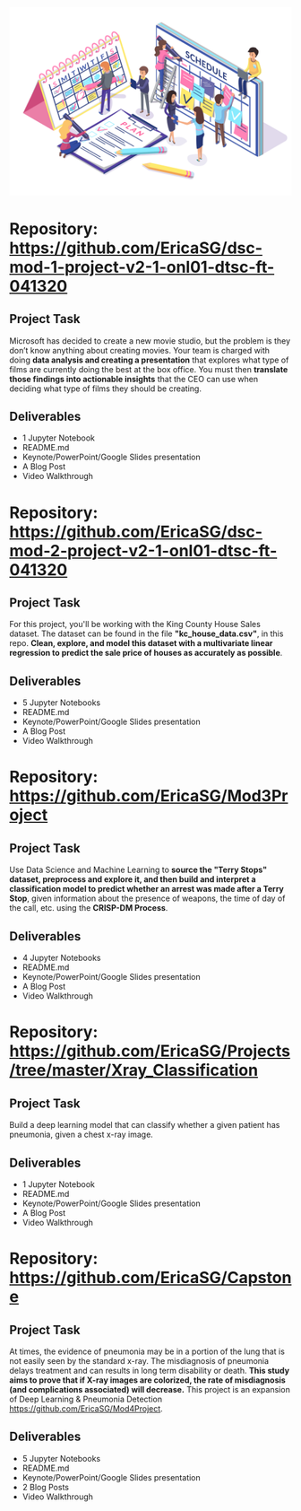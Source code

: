 <img src='Project-Controls.png'>

# Repository: https://github.com/EricaSG/dsc-mod-1-project-v2-1-onl01-dtsc-ft-041320
## Project Task
Microsoft has decided to create a new movie studio, but the problem is they don’t know anything about creating movies. Your team is charged with doing **data analysis and creating a presentation** that explores what type of films are currently doing the best at the box office. You must then **translate those findings into actionable insights** that the CEO can use when deciding what type of films they should be creating.
## Deliverables
* 1 Jupyter Notebook
* README.md
* Keynote/PowerPoint/Google Slides presentation
* A Blog Post
* Video Walkthrough


# Repository: https://github.com/EricaSG/dsc-mod-2-project-v2-1-onl01-dtsc-ft-041320
## Project Task
For this project, you'll be working with the King County House Sales dataset. The dataset can be found in the file **"kc_house_data.csv"**, in this repo. **Clean, explore, and model this dataset with a multivariate linear regression to predict the sale price of houses as accurately as possible**.
## Deliverables
* 5 Jupyter Notebooks
* README.md
* Keynote/PowerPoint/Google Slides presentation
* A Blog Post
* Video Walkthrough


# Repository: https://github.com/EricaSG/Mod3Project
## Project Task
Use Data Science and Machine Learning to **source the "Terry Stops" dataset, preprocess and explore it, and then build and interpret a classification model to predict whether an arrest was made after a Terry Stop**, given information about the presence of weapons, the time of day of the call, etc. using the **CRISP-DM Process**.
## Deliverables
* 4 Jupyter Notebooks
* README.md
* Keynote/PowerPoint/Google Slides presentation
* A Blog Post
* Video Walkthrough


# Repository: https://github.com/EricaSG/Projects/tree/master/Xray_Classification
## Project Task
Build a deep learning model that can classify whether a given patient has pneumonia, given a chest x-ray image.
## Deliverables
* 1 Jupyter Notebook
* README.md
* Keynote/PowerPoint/Google Slides presentation
* A Blog Post
* Video Walkthrough


# Repository: https://github.com/EricaSG/Capstone
## Project Task
At times, the evidence of pneumonia may be in a portion of the lung that is not easily seen by the standard x-ray. The misdiagnosis of pneumonia delays treatment and can results in long term disability or death. **This study aims to prove that if X-ray images are colorized, the rate of misdiagnosis (and complications associated) will decrease.** This project is an expansion of Deep Learning & Pneumonia Detection https://github.com/EricaSG/Mod4Project.
## Deliverables
* 5 Jupyter Notebooks
* README.md
* Keynote/PowerPoint/Google Slides presentation
* 2 Blog Posts
* Video Walkthrough
